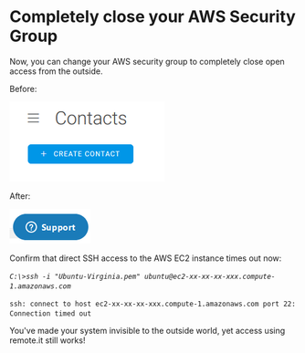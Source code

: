 # Completely close your AWS Security Group

Now, you can change your AWS security group to completely close open access from the outside.

Before:

![](../../.gitbook/assets/image%20%28480%29.png)

After:

![](../../.gitbook/assets/image%20%28175%29.png)

Confirm that direct SSH access to the AWS EC2 instance times out now:

_`C:\>ssh -i "Ubuntu-Virginia.pem" ubuntu@ec2-xx-xx-xx-xxx.compute-1.amazonaws.com`_ 

`ssh: connect to host ec2-xx-xx-xx-xxx.compute-1.amazonaws.com port 22: Connection timed out`

You've made your system invisible to the outside world, yet access using remote.it still works!



